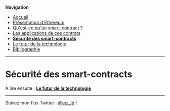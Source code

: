 **Navigation**
* [Accueil](index.html)
* [Présentation d'Ethereum](ethereum.html)
* [Qu'est-ce qu'un smart-contract ?](smartcontracts.html)
* [Les applications de ces contrats](applications.html)
* [**Sécurité des smart-contracts**](securite.html)
* [Le futur de la technologie](futur.html)
* [Bibliographie](bibliographie.html)
___

# Sécurité des smart-contracts



À lire ensuite : [**Le futur de la technologie**](futur.html)

___
Suivez mon flux Twitter : [@ecl_lb](https://twitter.com/ecl_lb) !
